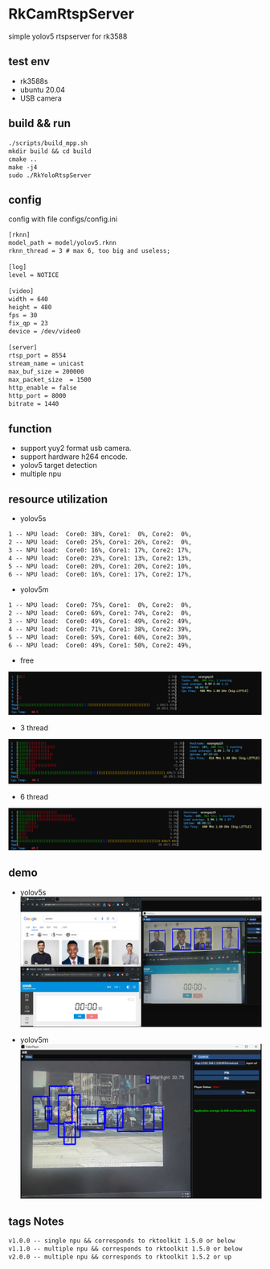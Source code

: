 # RkCamRtspServer
simple yolov5 rtspserver for rk3588

## test env
- rk3588s
- ubuntu 20.04
- USB camera

## build && run
```
./scripts/build_mpp.sh
mkdir build && cd build
cmake ..
make -j4
sudo ./RkYoloRtspServer
```

## config
config with file configs/config.ini
```
[rknn]
model_path = model/yolov5.rknn
rknn_thread = 3 # max 6, too big and useless;

[log]
level = NOTICE

[video]
width = 640
height = 480
fps = 30
fix_qp = 23     
device = /dev/video0

[server]
rtsp_port = 8554
stream_name = unicast
max_buf_size = 200000
max_packet_size  = 1500
http_enable = false
http_port = 8000
bitrate = 1440
```

## function
- support yuy2 format usb camera.
- support hardware h264 encode.
- yolov5 target detection
- multiple npu

## resource utilization
- yolov5s

```
1 -- NPU load:  Core0: 38%, Core1:  0%, Core2:  0%,
2 -- NPU load:  Core0: 25%, Core1: 26%, Core2:  0%,
3 -- NPU load:  Core0: 16%, Core1: 17%, Core2: 17%,
4 -- NPU load:  Core0: 23%, Core1: 13%, Core2: 13%,
5 -- NPU load:  Core0: 20%, Core1: 20%, Core2: 10%,
6 -- NPU load:  Core0: 16%, Core1: 17%, Core2: 17%,
```

- yolov5m

```
1 -- NPU load:  Core0: 75%, Core1:  0%, Core2:  0%,
2 -- NPU load:  Core0: 69%, Core1: 74%, Core2:  0%,
3 -- NPU load:  Core0: 49%, Core1: 49%, Core2: 49%,
4 -- NPU load:  Core0: 71%, Core1: 38%, Core2: 39%,
5 -- NPU load:  Core0: 59%, Core1: 60%, Core2: 30%,
6 -- NPU load:  Core0: 49%, Core1: 50%, Core2: 49%,
```

- free

![](pic/free.png)

- 3 thread

![](pic/3_thread.png)

- 6 thread

![](pic/6_thread.png)

## demo

- yolov5s
![](pic/demo.png)

- yolov5m
![](pic/yolov5m.png)

## tags Notes
```
v1.0.0 -- single npu && corresponds to rktoolkit 1.5.0 or below
v1.1.0 -- multiple npu && corresponds to rktoolkit 1.5.0 or below
v2.0.0 -- multiple npu && corresponds to rktoolkit 1.5.2 or up
```
